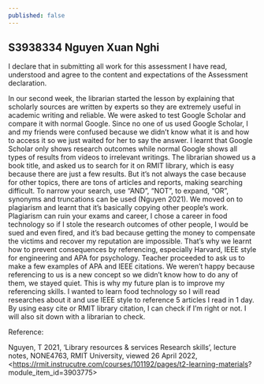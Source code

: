 ```yaml
---
published: false
---
```

## S3938334 Nguyen Xuan Nghi 

I declare that in submitting all work for this assessment I have read, understood and agree to the content and expectations of the Assessment declaration.

In our second week, the librarian started the lesson by explaining that scholarly sources are written by experts so they are extremely useful in academic writing and reliable. We were asked to test Google Scholar and compare it with normal Google. Since no one of us used Google Scholar, I and my friends were confused because we didn’t know what it is and how to access it so we just waited for her to say the answer. I learnt that Google Scholar only shows research outcomes while normal Google shows all types of results from videos to irrelevant writings. The librarian showed us a book title, and asked us to search for it on RMIT library, which is easy because there are just a few results. But it’s not always the case because for other topics, there are tons of articles and reports, making searching difficult. To narrow your search, use “AND”, “NOT”, to expand, “OR”, synonyms and truncations can be used (Nguyen 2021). We moved on to plagiarism and learnt that it’s basically copying other people’s work. Plagiarism can ruin your exams and career, I chose a career in food technology so if I stole the research outcomes of other people, I would be sued and even fired, and it’s bad because getting the money to compensate the victims and recover my reputation are impossible. That’s why we learnt how to prevent consequences by referencing, especially Harvard, IEEE style for engineering and APA for psychology. Teacher proceeded to ask us to make a few examples of APA and IEEE citations. We weren’t happy because referencing to us is a new concept so we didn’t know how to do any of them, we stayed quiet. This is why my future plan is to improve my referencing skills. I wanted to learn food technology so I will read researches about it and use IEEE style to reference 5 articles I read in 1 day. By using easy cite or RMIT library citation, I can check if I’m right or not. I will also sit down with a librarian to check.

Reference:

Nguyen, T 2021, ‘Library resources & services Research skills’, lecture notes, NONE4763, RMIT University, viewed 26 April 2022, 
<https://rmit.instrucutre.com/courses/101192/pages/t2-learning-materials?
module_item_id=3903775>

